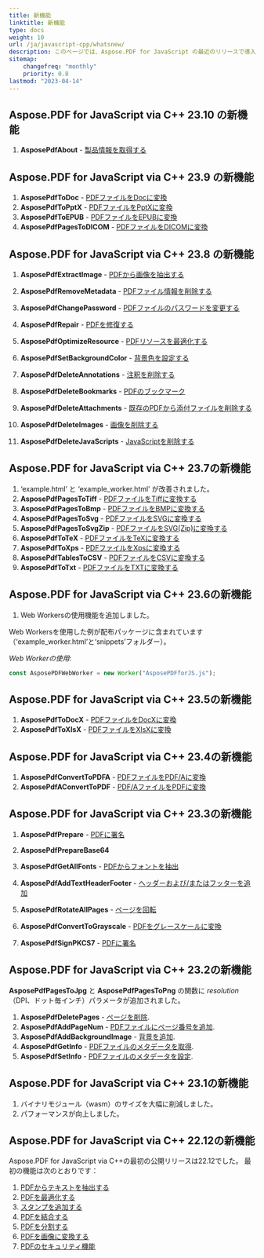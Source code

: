 ```yaml
---
title: 新機能 
linktitle: 新機能
type: docs
weight: 10
url: /ja/javascript-cpp/whatsnew/
description: このページでは、Aspose.PDF for JavaScript の最近のリリースで導入された最も人気のある新機能を紹介します。
sitemap:
    changefreq: "monthly"
    priority: 0.8
lastmod: "2023-04-14"
---
```


## Aspose.PDF for JavaScript via C++ 23.10 の新機能

1. **AsposePdfAbout** - [製品情報を取得する](/pdf/ja/javascript-cpp/get-info-about-product/)

## Aspose.PDF for JavaScript via C++ 23.9 の新機能

1. **AsposePdfToDoc** - [PDFファイルをDocに変換](/pdf/ja/javascript-cpp/conversion/)
1. **AsposePdfToPptX** - [PDFファイルをPptXに変換](/pdf/ja/javascript-cpp/conversion/)
1. **AsposePdfToEPUB** - [PDFファイルをEPUBに変換](/pdf/ja/javascript-cpp/conversion/)
1. **AsposePdfPagesToDICOM** - [PDFファイルをDICOMに変換](/pdf/ja/javascript-cpp/conversion/)

## Aspose.PDF for JavaScript via C++ 23.8 の新機能

1. **AsposePdfExtractImage** - [PDFから画像を抽出する](/pdf/ja/javascript-cpp/extract-images-from-the-pdf-file/)
1. **AsposePdfRemoveMetadata** - [PDFファイル情報を削除する](/pdf/ja/javascript-cpp/pdf-file-metadata/)
1. **AsposePdfChangePassword** - [PDFファイルのパスワードを変更する](/pdf/ja/javascript-cpp/change-password-pdf/)
1. **AsposePdfRepair** - [PDFを修復する](/pdf/ja/javascript-cpp/repair-pdf/)
1. **AsposePdfOptimizeResource** - [PDFリソースを最適化する](/pdf/ja/javascript-cpp/optimize-pdf-resources/)
1. **AsposePdfSetBackgroundColor** - [背景色を設定する](/pdf/ja/javascript-cpp/set-background-color/)
1. **AsposePdfDeleteAnnotations** - [注釈を削除する](/pdf/ja/javascript-cpp/delete-annotation/)
1. **AsposePdfDeleteBookmarks** - [PDFのブックマーク](/pdf/ja/javascript-cpp/bookmark/)
1. **AsposePdfDeleteAttachments** - [既存のPDFから添付ファイルを削除する](/pdf/ja/javascript-cpp/removing-attachment-from-an-existing-pdf/)
1. **AsposePdfDeleteImages** - [画像を削除する](/pdf/ja/javascript-cpp/delete-images-from-pdf-file/)

1. **AsposePdfDeleteJavaScripts** - [JavaScriptを削除する](/pdf/ja/javascript-cpp/delete-javascripts/)

## Aspose.PDF for JavaScript via C++ 23.7の新機能

1. ‘example.html’ と ‘example_worker.html’ が改善されました。
1. **AsposePdfPagesToTiff** - [PDFファイルをTiffに変換する](/pdf/ja/javascript-cpp/conversion/)
1. **AsposePdfPagesToBmp** - [PDFファイルをBMPに変換する](/pdf/ja/javascript-cpp/conversion/)
1. **AsposePdfPagesToSvg** - [PDFファイルをSVGに変換する](/pdf/ja/javascript-cpp/conversion/)
1. **AsposePdfPagesToSvgZip** - [PDFファイルをSVG(Zip)に変換する](/pdf/ja/javascript-cpp/conversion/)
1. **AsposePdfToTeX** - [PDFファイルをTeXに変換する](/pdf/ja/javascript-cpp/conversion/)
1. **AsposePdfToXps** - [PDFファイルをXpsに変換する](/pdf/ja/javascript-cpp/conversion/)
1. **AsposePdfTablesToCSV** - [PDFファイルをCSVに変換する](/pdf/ja/javascript-cpp/conversion/)
1. **AsposePdfToTxt** - [PDFファイルをTXTに変換する](/pdf/ja/javascript-cpp/conversion/)

## Aspose.PDF for JavaScript via C++ 23.6の新機能

1. Web Workersの使用機能を追加しました。

Web Workersを使用した例が配布パッケージに含まれています（‘example_worker.html’と‘snippets’フォルダー）。

_Web Workerの使用:_

```js
const AsposePDFWebWorker = new Worker("AsposePDFforJS.js");
```

## Aspose.PDF for JavaScript via C++ 23.5の新機能

1. **AsposePdfToDocX** - [PDFファイルをDocXに変換](/pdf/ja/javascript-cpp/conversion/)
1. **AsposePdfToXlsX** - [PDFファイルをXlsXに変換](/pdf/ja/javascript-cpp/conversion/)

## Aspose.PDF for JavaScript via C++ 23.4の新機能

1. **AsposePdfConvertToPDFA** - [PDFファイルをPDF/Aに変換](/pdf/ja/javascript-cpp/conversion/)
1. **AsposePdfAConvertToPDF** - [PDF/AファイルをPDFに変換](/pdf/ja/javascript-cpp/conversion/)

## Aspose.PDF for JavaScript via C++ 23.3の新機能

1. **AsposePdfPrepare** - [PDFに署名](/pdf/ja/javascript-cpp/sign-pdf/)
1. **AsposePdfPrepareBase64**
1. **AsposePdfGetAllFonts** - [PDFからフォントを抽出](/pdf/ja/javascript-cpp/extract-fonts-from-pdf/)

1. **AsposePdfAddTextHeaderFooter** - [ヘッダーおよび/またはフッターを追加](/pdf/ja/javascript-cpp/add-headers-and-footers-of-pdf-file/)
1. **AsposePdfRotateAllPages** - [ページを回転](/pdf/ja/javascript-cpp/rotate-pages/)
1. **AsposePdfConvertToGrayscale** - [PDFをグレースケールに変換](/pdf/ja/javascript-cpp/conversion/)
1. **AsposePdfSignPKCS7** - [PDFに署名](/pdf/ja/javascript-cpp/sign-pdf/)

## Aspose.PDF for JavaScript via C++ 23.2の新機能

**AsposePdfPagesToJpg** と **AsposePdfPagesToPng** の関数に *resolution*（DPI、ドット毎インチ）パラメータが追加されました。

1. **AsposePdfDeletePages** - [ページを削除](/pdf/ja/javascript-cpp/delete-pages/).
1. **AsposePdfAddPageNum** - [PDFファイルにページ番号を追加](/pdf/ja/javascript-cpp/add-page-number/).
1. **AsposePdfAddBackgroundImage** - [背景を追加](/pdf/ja/javascript-cpp/add-backgrounds/).
1. **AsposePdfGetInfo** - [PDFファイルのメタデータを取得](/pdf/ja/javascript-cpp/pdf-file-metadata/).
1. **AsposePdfSetInfo** - [PDFファイルのメタデータを設定](/pdf/ja/javascript-cpp/pdf-file-metadata/).

## Aspose.PDF for JavaScript via C++ 23.1の新機能

1. バイナリモジュール（wasm）のサイズを大幅に削減しました。
1. パフォーマンスが向上しました。

## Aspose.PDF for JavaScript via C++ 22.12の新機能

Aspose.PDF for JavaScript via C++の最初の公開リリースは22.12でした。
最初の機能は次のとおりです：

1. [PDFからテキストを抽出する](/pdf/ja/javascript-cpp/extract-text/)
1. [PDFを最適化する](/pdf/ja/javascript-cpp/optimize-pdf/)
1. [スタンプを追加する](/pdf/ja/javascript-cpp/stamping/)
1. [PDFを結合する](/pdf/ja/javascript-cpp/merge-pdf/)
1. [PDFを分割する](/pdf/ja/javascript-cpp/split-pdf/)
1. [PDFを画像に変換する](/pdf/ja/javascript-cpp/conversion/)
1. [PDFのセキュリティ機能](/pdf/ja/javascript-cpp/decrypt-pdf/)